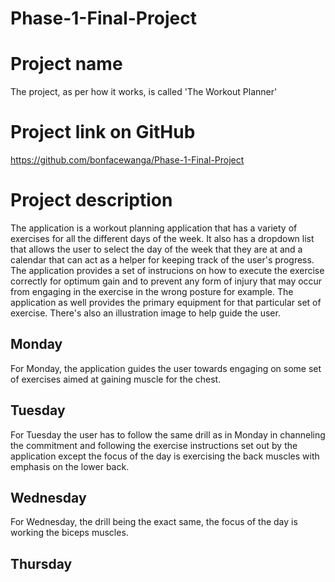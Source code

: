 # Phase-1-Final-Project

# Project name
The project, as per how it works, is called 'The Workout Planner'

# Project link on GitHub
https://github.com/bonfacewanga/Phase-1-Final-Project

# Project description
The application is a workout planning application that has a variety of exercises for all the different days of the week.
It also has a dropdown list that allows the user to select the day of the week that they are at and a calendar that  can act as a helper for keeping track of the user's progress.
The application provides a set of instrucions on how to execute the exercise correctly for optimum gain and to prevent any form of injury that may occur from engaging in the exercise in the wrong posture for example.
The application as well provides the primary equipment for that particular set of exercise.
There's also an illustration image to help guide the user.

## Monday
For Monday, the application guides the user towards engaging on some set of exercises aimed at gaining muscle for the chest. 


## Tuesday
For Tuesday the user has to follow the same drill as in Monday in channeling the commitment and following the exercise instructions set out by the application except the focus of the day is exercising the back muscles with emphasis on the lower back.

## Wednesday
For Wednesday, the drill being the exact same, the focus of the day is working the biceps muscles.

## Thursday